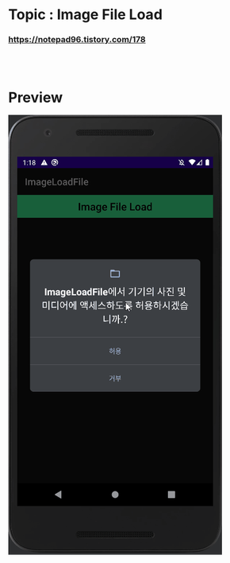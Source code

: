 # Topic : Image File Load


### https://notepad96.tistory.com/178


<br><br>

# Preview

![preview](preview.gif)
